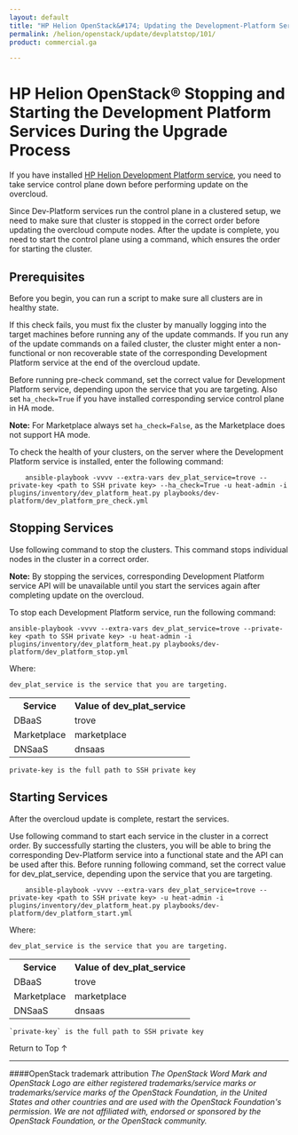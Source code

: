 ```yaml
---
layout: default
title: "HP Helion OpenStack&#174; Updating the Development-Platform Services"
permalink: /helion/openstack/update/devplatstop/101/
product: commercial.ga

---
```

<!--PUBLISHED-->


<script>

function PageRefresh {
onLoad="window.refresh"
}

PageRefresh();

</script>
<!--
<p style="font-size: small;"> <a href="/helion/openstack/">&#9664; PREV | <a href="/helion/openstack/">&#9650; UP</a> | <a href="/helion/openstack/faq/">NEXT &#9654; </a></p>
-->
# HP Helion OpenStack&reg; Stopping and Starting the Development Platform Services During the Upgrade Process

If you have installed [HP Helion Development Platform service](/helion/devplatform/), you need to take service control plane down before performing update on the overcloud. 

Since Dev-Platform services run the control plane in a clustered setup, we need to make sure that cluster is stopped in the correct order before updating the overcloud compute nodes. After the update is complete, you need to start the control plane using a command, which ensures the order for starting the cluster.

## Prerequisites

Before you begin, you can run a script to make sure all clusters are in healthy state. 

If this check fails, you must fix the cluster by manually logging into the target machines before running any of the update commands. If you run any of the update commands on a failed cluster, the cluster might enter a non-functional or non recoverable state of the corresponding Development Platform service at the end of the overcloud update. 

Before running pre-check command, set the correct value for Development Platform service, depending upon the service that you are targeting. Also set `ha_check=True` if you have installed corresponding service control plane in HA mode. 

**Note:** For Marketplace always set `ha_check=False`, as the Marketplace does not support HA mode.

To check the health of your clusters, on the server where the Development Platform service is installed, enter the following command:

		ansible-playbook -vvvv --extra-vars dev_plat_service=trove --private-key <path to SSH private key> --ha_check=True -u heat-admin -i plugins/inventory/dev_platform_heat.py playbooks/dev-platform/dev_platform_pre_check.yml

## Stopping Services ##

Use following command to stop the clusters. This command stops individual nodes in the cluster in a correct order. 

**Note:** By stopping the services, corresponding Development Platform service API will be unavailable until you start the services again after completing update on the overcloud.

To stop each Development Platform service, run the following command:

	ansible-playbook -vvvv --extra-vars dev_plat_service=trove --private-key <path to SSH private key> -u heat-admin -i plugins/inventory/dev_platform_heat.py playbooks/dev-platform/dev_platform_stop.yml

Where:

	dev_plat_service is the service that you are targeting.

<table>
	<tr>
	<th>Service</th><th>Value of dev_plat_service</th>
	</tr>
	<tr>
	<td>DBaaS</td><td>trove</td>
	<tr>
	<td>Marketplace</td><td>marketplace</td></tr>
	<tr>
	<td>DNSaaS</td><td>dnsaas</td></tr>
	</table>

	private-key is the full path to SSH private key

## Starting Services ##

After the overcloud update is complete, restart the services. 

Use following command to start each service in the cluster in a correct order. By successfully starting the clusters, you will be able to bring the corresponding Dev-Platform service into a functional state and the API can be used after this. 
Before running following command, set the correct value for dev_plat_service, depending upon the service that you are targeting.

		ansible-playbook -vvvv --extra-vars dev_plat_service=trove --private-key <path to SSH private key> -u heat-admin -i plugins/inventory/dev_platform_heat.py playbooks/dev-platform/dev_platform_start.yml

Where:

	dev_plat_service is the service that you are targeting.

<table>
	<tr>
	<th>Service</th><th>Value of dev_plat_service</th>
	</tr>
	<tr>
	<td>DBaaS</td><td>trove</td>
	<tr>
	<td>Marketplace</td><td>marketplace</td></tr>
	<tr>
	<td>DNSaaS</td><td>dnsaas</td></tr>
	</table>

	`private-key` is the full path to SSH private key

<a href="#top" style="padding:14px 0px 14px 0px; text-decoration: none;"> Return to Top &#8593; </a>


----
####OpenStack trademark attribution
*The OpenStack Word Mark and OpenStack Logo are either registered trademarks/service marks or trademarks/service marks of the OpenStack Foundation, in the United States and other countries and are used with the OpenStack Foundation's permission. We are not affiliated with, endorsed or sponsored by the OpenStack Foundation, or the OpenStack community.*


